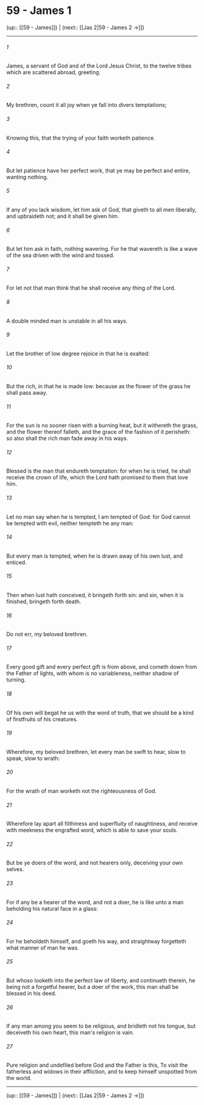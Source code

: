 # 59 - James 1

(up:: [[59 - James]]) | (next:: [[Jas 2|59 - James 2 →]])

***


###### 1 
James, a servant of God and of the Lord Jesus Christ, to the twelve tribes which are scattered abroad, greeting. 

###### 2 
My brethren, count it all joy when ye fall into divers temptations; 

###### 3 
Knowing this, that the trying of your faith worketh patience. 

###### 4 
But let patience have her perfect work, that ye may be perfect and entire, wanting nothing. 

###### 5 
If any of you lack wisdom, let him ask of God, that giveth to all men liberally, and upbraideth not; and it shall be given him. 

###### 6 
But let him ask in faith, nothing wavering. For he that wavereth is like a wave of the sea driven with the wind and tossed. 

###### 7 
For let not that man think that he shall receive any thing of the Lord. 

###### 8 
A double minded man is unstable in all his ways. 

###### 9 
Let the brother of low degree rejoice in that he is exalted: 

###### 10 
But the rich, in that he is made low: because as the flower of the grass he shall pass away. 

###### 11 
For the sun is no sooner risen with a burning heat, but it withereth the grass, and the flower thereof falleth, and the grace of the fashion of it perisheth: so also shall the rich man fade away in his ways. 

###### 12 
Blessed is the man that endureth temptation: for when he is tried, he shall receive the crown of life, which the Lord hath promised to them that love him. 

###### 13 
Let no man say when he is tempted, I am tempted of God: for God cannot be tempted with evil, neither tempteth he any man: 

###### 14 
But every man is tempted, when he is drawn away of his own lust, and enticed. 

###### 15 
Then when lust hath conceived, it bringeth forth sin: and sin, when it is finished, bringeth forth death. 

###### 16 
Do not err, my beloved brethren. 

###### 17 
Every good gift and every perfect gift is from above, and cometh down from the Father of lights, with whom is no variableness, neither shadow of turning. 

###### 18 
Of his own will begat he us with the word of truth, that we should be a kind of firstfruits of his creatures. 

###### 19 
Wherefore, my beloved brethren, let every man be swift to hear, slow to speak, slow to wrath: 

###### 20 
For the wrath of man worketh not the righteousness of God. 

###### 21 
Wherefore lay apart all filthiness and superfluity of naughtiness, and receive with meekness the engrafted word, which is able to save your souls. 

###### 22 
But be ye doers of the word, and not hearers only, deceiving your own selves. 

###### 23 
For if any be a hearer of the word, and not a doer, he is like unto a man beholding his natural face in a glass: 

###### 24 
For he beholdeth himself, and goeth his way, and straightway forgetteth what manner of man he was. 

###### 25 
But whoso looketh into the perfect law of liberty, and continueth therein, he being not a forgetful hearer, but a doer of the work, this man shall be blessed in his deed. 

###### 26 
If any man among you seem to be religious, and bridleth not his tongue, but deceiveth his own heart, this man's religion is vain. 

###### 27 
Pure religion and undefiled before God and the Father is this, To visit the fatherless and widows in their affliction, and to keep himself unspotted from the world.

***

(up:: [[59 - James]]) | (next:: [[Jas 2|59 - James 2 →]])
